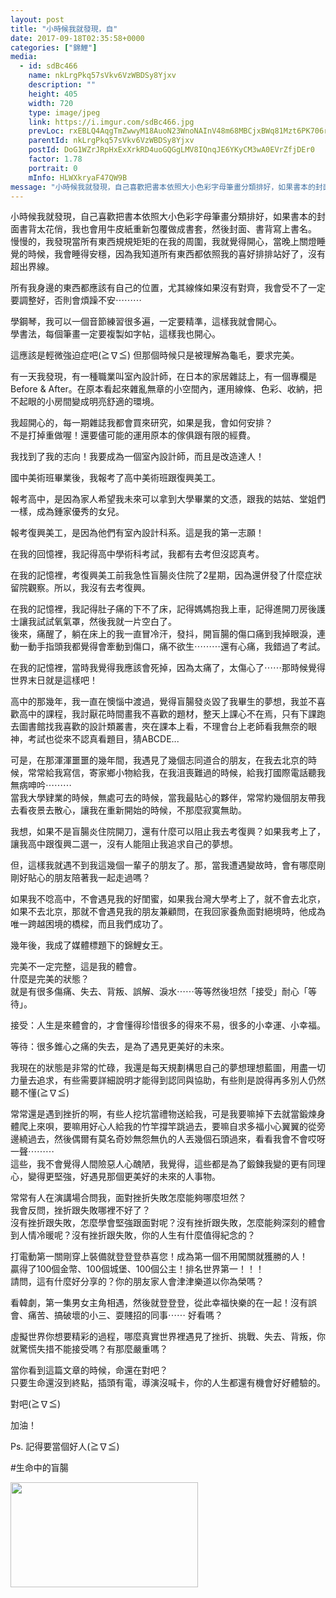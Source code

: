 ```yaml
---
layout: post
title: "小時候我就發現，自" 
date: 2017-09-18T02:35:58+0000 
categories: ["錦鯉"] 
media:
  - id: sdBc466
    name: nkLrgPkq57sVkv6VzWBDSy8Yjxv
    description: ""   
    height: 405
    width: 720
    type: image/jpeg
    link: https://i.imgur.com/sdBc466.jpg
    prevLoc: rxEBLQ4AqgTmZwwyM18AuoN23WnoNAInV48m68MBCjxBWq81Mzt6PK706rKjHvNz4mY1QQCMB3ryGNN9FDZDOQnNo1HLGYn1k37XiyzZmRjWOKuLNmK8LXxLFWE16yEDNzcPWgG6rM31CNOL6DmY5ptkqvKP4KjpfO720N899zTR2K69gw0LtRoYNqgAqMcVo9ANAxV2f52om2knlqc6Wg2BgKVAhKnrLP0qolF97LWy7yVrFgNqPqpJB6ilmXBLPpm7tYLXK5
    parentId: nkLrgPkq57sVkv6VzWBDSy8Yjxv
    postId: DoG1WZrJRpHxExXrkRD4uoGQGgLMV8IQnqJE6YKyCM3wA0EVrZfjDEr0
    factor: 1.78
    portrait: 0
    mInfo: HLWXkryaF47QW9B
message: "小時候我就發現，自己喜歡把書本依照大小色彩字母筆畫分類排好，如果書本的封面書背太花俏，我也會用牛皮紙重新包覆做成書套，然後封面、書背寫上書名。  慢慢的，我發現當所有東西規規矩矩的在我的周圍，我就覺得開心，當晚上關燈睡覺的時候，我會睡得安穩，因為我知道所有東西都依照我的喜好排排站好了，沒有超出界線。    所有我身邊的東西都應該有自己的位置，尤其線條如果沒有對齊，我會受不了一定要調整好，否則會煩躁不安⋯⋯⋯    學鋼琴，我可以一個音節練習很多遍，一定要精準，這樣我就會開心。  學書法，每個筆畫一定要複製如字帖，這樣我也開心。    這應該是輕微強迫症吧≧∇≦ 但那個時候只是被理解為龜毛，要求完美。    有一天我發現，有一種職業叫室內設計師，在日本的家居雜誌上，有一個專欄是Before  After。在原本看起來雜亂無章的小空間內，運用線條、色彩、收納，把不起眼的小房間變成明亮舒適的環境。    我超開心的，每一期雜誌我都會買來研究，如果是我，會如何安排？  不是打掉重做喔！還要儘可能的運用原本的傢俱跟有限的經費。    我找到了我的志向！我要成為一個室內設計師，而且是改造達人！    國中美術班畢業後，我報考了高中美術班跟復興美工。    報考高中，是因為家人希望我未來可以拿到大學畢業的文憑，跟我的姑姑、堂姐們一樣，成為鍾家優秀的女兒。    報考復興美工，是因為他們有室內設計科系。這是我的第一志願！    在我的回憶裡，我記得高中學術科考試，我都有去考但沒認真考。    在我的記憶裡，考復興美工前我急性盲腸炎住院了2星期，因為還併發了什麼症狀留院觀察。所以，我沒有去考復興。    在我的記憶裡，我記得肚子痛的下不了床，記得媽媽抱我上車，記得進開刀房後護士讓我試試氧氣罩，然後我就一片空白了。  後來，痛醒了，躺在床上的我一直冒冷汗，發抖，開盲腸的傷口痛到我掉眼淚，連動一動手指頭我都覺得會牽動到傷口，痛不欲生⋯⋯⋯還有心痛，我錯過了考試。    在我的記憶裡，當時我覺得我應該會死掉，因為太痛了，太傷心了⋯⋯那時候覺得世界末日就是這樣吧！    高中的那幾年，我一直在懊惱中渡過，覺得盲腸發炎毀了我畢生的夢想，我並不喜歡高中的課程，我討厭花時間畫我不喜歡的題材，整天上課心不在焉，只有下課跑去圖書館找我喜歡的設計類叢書，夾在課本上看，不理會台上老師看我無奈的眼神，考試也從來不認真看題目，猜ABCDE...    可是，在那渾渾噩噩的幾年間，我遇見了幾個志同道合的朋友，在我去北京的時候，常常給我寫信，寄家鄉小物給我，在我沮喪難過的時候，給我打國際電話聽我無病呻吟⋯⋯⋯  當我大學肄業的時候，無處可去的時候，當我最貼心的夥伴，常常約幾個朋友帶我去看夜景去散心，讓我在重新開始的時候，不那麼寂寞無助。    我想，如果不是盲腸炎住院開刀，還有什麼可以阻止我去考復興？如果我考上了，讓我高中跟復興二選一，沒有人能阻止我追求自己的夢想。    但，這樣我就遇不到我這幾個一輩子的朋友了。那，當我遭遇變故時，會有哪麼剛剛好貼心的朋友陪著我一起走過嗎？    如果我不唸高中，不會遇見我的好閨蜜，如果我台灣大學考上了，就不會去北京，如果不去北京，那就不會遇見我的朋友兼顧問，在我回家養魚面對絕境時，他成為唯一跨越困境的橋樑，而且我們成功了。    幾年後，我成了媒體標題下的錦鯉女王。    完美不一定完整，這是我的體會。  什麼是完美的狀態？  就是有很多傷痛、失去、背叛、誤解、淚水⋯⋯等等然後坦然「接受」耐心「等待」。    接受;人生是來體會的，才會懂得珍惜很多的得來不易，很多的小幸運、小幸福。    等待;很多錐心之痛的失去，是為了遇見更美好的未來。    我現在的狀態是非常的忙碌，我還是每天規劃構思自己的夢想理想藍圖，用盡一切力量去追求，有些需要詳細說明才能得到認同與協助，有些則是說得再多別人仍然聽不懂≧∇≦    常常還是遇到挫折的啊，有些人挖坑當禮物送給我，可是我要嘛掉下去就當鍛煉身體爬上來唄，要嘛用好心人給我的竹竿撐竿跳過去，要嘛自求多福小心翼翼的從旁邊繞過去，然後偶爾有莫名奇妙無怨無仇的人丟幾個石頭過來，看看我會不會哎呀一聲⋯⋯⋯  這些，我不會覺得人間險惡人心醜陋，我覺得，這些都是為了鍛鍊我變的更有同理心，變得更堅強，好遇見那個更美好的未來的人事物。    常常有人在演講場合問我，面對挫折失敗怎麼能夠哪麼坦然？   我會反問，挫折跟失敗哪裡不好了？  沒有挫折跟失敗，怎麼學會堅強跟面對呢？沒有挫折跟失敗，怎麼能夠深刻的體會到人情冷暖呢？沒有挫折跟失敗，你的人生有什麼值得紀念的？    打電動第一關剛穿上裝備就登登登恭喜您！成為第一個不用闖關就獲勝的人！  贏得了100個金幣、100個城堡、100個公主！排名世界第一！！！  請問，這有什麼好分享的？你的朋友家人會津津樂道以你為榮嗎？    看韓劇，第一集男女主角相遇，然後就登登登，從此幸福快樂的在一起！沒有誤會、痛苦、搞破壞的小三、耍賤招的同事⋯⋯ 好看嗎？    虛擬世界你想要精彩的過程，哪麼真實世界裡遇見了挫折、挑戰、失去、背叛，你就驚慌失措不能接受嗎？有那麼嚴重嗎？    當你看到這篇文章的時候，命還在對吧？  只要生命還沒到終點，插頭有電，導演沒喊卡，你的人生都還有機會好好體驗的。    對吧≧∇≦    加油！    Ps. 記得要當個好人≧∇≦    生命中的盲腸"
---
```


小時候我就發現，自己喜歡把書本依照大小色彩字母筆畫分類排好，如果書本的封面書背太花俏，我也會用牛皮紙重新包覆做成書套，然後封面、書背寫上書名。  
慢慢的，我發現當所有東西規規矩矩的在我的周圍，我就覺得開心，當晚上關燈睡覺的時候，我會睡得安穩，因為我知道所有東西都依照我的喜好排排站好了，沒有超出界線。  
  
所有我身邊的東西都應該有自己的位置，尤其線條如果沒有對齊，我會受不了一定要調整好，否則會煩躁不安⋯⋯⋯  
  
學鋼琴，我可以一個音節練習很多遍，一定要精準，這樣我就會開心。  
學書法，每個筆畫一定要複製如字帖，這樣我也開心。  
  
這應該是輕微強迫症吧(≧∇≦) 但那個時候只是被理解為龜毛，要求完美。  
  
有一天我發現，有一種職業叫室內設計師，在日本的家居雜誌上，有一個專欄是Before & After。在原本看起來雜亂無章的小空間內，運用線條、色彩、收納，把不起眼的小房間變成明亮舒適的環境。  
  
我超開心的，每一期雜誌我都會買來研究，如果是我，會如何安排？  
不是打掉重做喔！還要儘可能的運用原本的傢俱跟有限的經費。  
  
我找到了我的志向！我要成為一個室內設計師，而且是改造達人！  
  
國中美術班畢業後，我報考了高中美術班跟復興美工。  
  
報考高中，是因為家人希望我未來可以拿到大學畢業的文憑，跟我的姑姑、堂姐們一樣，成為鍾家優秀的女兒。  
  
報考復興美工，是因為他們有室內設計科系。這是我的第一志願！  
  
在我的回憶裡，我記得高中學術科考試，我都有去考但沒認真考。  
  
在我的記憶裡，考復興美工前我急性盲腸炎住院了2星期，因為還併發了什麼症狀留院觀察。所以，我沒有去考復興。  
  
在我的記憶裡，我記得肚子痛的下不了床，記得媽媽抱我上車，記得進開刀房後護士讓我試試氧氣罩，然後我就一片空白了。  
後來，痛醒了，躺在床上的我一直冒冷汗，發抖，開盲腸的傷口痛到我掉眼淚，連動一動手指頭我都覺得會牽動到傷口，痛不欲生⋯⋯⋯還有心痛，我錯過了考試。  
  
在我的記憶裡，當時我覺得我應該會死掉，因為太痛了，太傷心了⋯⋯那時候覺得世界末日就是這樣吧！  
  
高中的那幾年，我一直在懊惱中渡過，覺得盲腸發炎毀了我畢生的夢想，我並不喜歡高中的課程，我討厭花時間畫我不喜歡的題材，整天上課心不在焉，只有下課跑去圖書館找我喜歡的設計類叢書，夾在課本上看，不理會台上老師看我無奈的眼神，考試也從來不認真看題目，猜ABCDE...  
  
可是，在那渾渾噩噩的幾年間，我遇見了幾個志同道合的朋友，在我去北京的時候，常常給我寫信，寄家鄉小物給我，在我沮喪難過的時候，給我打國際電話聽我無病呻吟⋯⋯⋯  
當我大學肄業的時候，無處可去的時候，當我最貼心的夥伴，常常約幾個朋友帶我去看夜景去散心，讓我在重新開始的時候，不那麼寂寞無助。  
  
我想，如果不是盲腸炎住院開刀，還有什麼可以阻止我去考復興？如果我考上了，讓我高中跟復興二選一，沒有人能阻止我追求自己的夢想。  
  
但，這樣我就遇不到我這幾個一輩子的朋友了。那，當我遭遇變故時，會有哪麼剛剛好貼心的朋友陪著我一起走過嗎？  
  
如果我不唸高中，不會遇見我的好閨蜜，如果我台灣大學考上了，就不會去北京，如果不去北京，那就不會遇見我的朋友兼顧問，在我回家養魚面對絕境時，他成為唯一跨越困境的橋樑，而且我們成功了。  
  
幾年後，我成了媒體標題下的錦鯉女王。  
  
完美不一定完整，這是我的體會。  
什麼是完美的狀態？  
就是有很多傷痛、失去、背叛、誤解、淚水⋯⋯等等然後坦然「接受」耐心「等待」。  
  
接受：人生是來體會的，才會懂得珍惜很多的得來不易，很多的小幸運、小幸福。  
  
等待：很多錐心之痛的失去，是為了遇見更美好的未來。  
  
我現在的狀態是非常的忙碌，我還是每天規劃構思自己的夢想理想藍圖，用盡一切力量去追求，有些需要詳細說明才能得到認同與協助，有些則是說得再多別人仍然聽不懂(≧∇≦)  
  
常常還是遇到挫折的啊，有些人挖坑當禮物送給我，可是我要嘛掉下去就當鍛煉身體爬上來唄，要嘛用好心人給我的竹竿撐竿跳過去，要嘛自求多福小心翼翼的從旁邊繞過去，然後偶爾有莫名奇妙無怨無仇的人丟幾個石頭過來，看看我會不會哎呀一聲⋯⋯⋯  
這些，我不會覺得人間險惡人心醜陋，我覺得，這些都是為了鍛鍊我變的更有同理心，變得更堅強，好遇見那個更美好的未來的人事物。  
  
常常有人在演講場合問我，面對挫折失敗怎麼能夠哪麼坦然？   
我會反問，挫折跟失敗哪裡不好了？  
沒有挫折跟失敗，怎麼學會堅強跟面對呢？沒有挫折跟失敗，怎麼能夠深刻的體會到人情冷暖呢？沒有挫折跟失敗，你的人生有什麼值得紀念的？  
  
打電動第一關剛穿上裝備就登登登恭喜您！成為第一個不用闖關就獲勝的人！  
贏得了100個金幣、100個城堡、100個公主！排名世界第一！！！  
請問，這有什麼好分享的？你的朋友家人會津津樂道以你為榮嗎？  
  
看韓劇，第一集男女主角相遇，然後就登登登，從此幸福快樂的在一起！沒有誤會、痛苦、搞破壞的小三、耍賤招的同事⋯⋯ 好看嗎？  
  
虛擬世界你想要精彩的過程，哪麼真實世界裡遇見了挫折、挑戰、失去、背叛，你就驚慌失措不能接受嗎？有那麼嚴重嗎？  
  
當你看到這篇文章的時候，命還在對吧？  
只要生命還沒到終點，插頭有電，導演沒喊卡，你的人生都還有機會好好體驗的。  
  
對吧(≧∇≦)  
  
加油！  
  
Ps. 記得要當個好人(≧∇≦)  
  
#生命中的盲腸


[//]: #media:  
<a href="https://i.imgur.com/sdBc466.jpg"><img src="https://i.imgur.com/sdBc466.jpg" height="168" width="300" /></a> 
 
